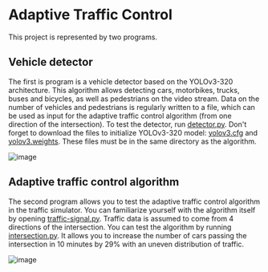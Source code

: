 # Adaptive Traffic Control

This project is represented by two programs. 

## Vehicle detector
The first is program is a vehicle detector based on the YOLOv3-320 architecture. This algorithm allows detecting cars, motorbikes, trucks, buses and bicycles, as well as pedestrians on the video stream. Data on the number of vehicles and pedestrians is regularly written to a file, which can be used as input for the adaptive traffic control algorithm (from one direction of the intersection). To test the detector, run <a href="https://github.com/nickimpark/Adaptive-Traffic-Control/blob/main/vehicle_detector/detector.py">detector.py</a>. Don't forget to download the files to initialize YOLOv3-320 model: <a href="https://github.com/pjreddie/darknet/blob/master/cfg/yolov3.cfg">yolov3.cfg</a> and <a href="https://pjreddie.com/media/files/yolov3.weights">yolov3.weights</a>. These files must be in the same directory as the algorithm.

![image](https://user-images.githubusercontent.com/48395531/170374915-220c85a4-9bda-4ff8-bee7-0ae952ba84e8.png)


## Adaptive traffic control algorithm
The second program allows you to test the adaptive traffic control algorithm in the traffic simulator. You can familiarize yourself with the algorithm itself by opening <a href="https://github.com/nickimpark/Adaptive-Traffic-Control/blob/main/traffic_control/trafficSimulator/traffic_signal.py">traffic-signal.py</a>. Traffic data is assumed to come from 4 directions of the intersection. You can test the algorithm by running <a href="https://github.com/nickimpark/Adaptive-Traffic-Control/blob/main/traffic_control/intersection.py">intersection.py</a>. It allows you to increase the number of cars passing the intersection in 10 minutes by 29% with an uneven distribution of traffic.

![image](https://user-images.githubusercontent.com/48395531/170375000-e66f82fb-cd54-4b7a-b233-b8b4a3bee336.png)

